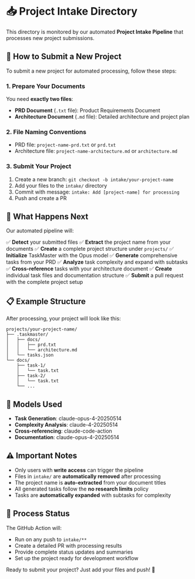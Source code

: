 # 📥 Project Intake Directory

This directory is monitored by our automated **Project Intake Pipeline** that processes new project submissions.

## 🚀 How to Submit a New Project

To submit a new project for automated processing, follow these steps:

### 1. Prepare Your Documents

You need **exactly two files**:

- **PRD Document** (`.txt` file): Product Requirements Document
- **Architecture Document** (`.md` file): Detailed architecture and project plan

### 2. File Naming Conventions

- PRD file: `project-name-prd.txt` or `prd.txt`
- Architecture file: `project-name-architecture.md` or `architecture.md`

### 3. Submit Your Project

1. Create a new branch: `git checkout -b intake/your-project-name`
2. Add your files to the `intake/` directory
3. Commit with message: `intake: Add [project-name] for processing`
4. Push and create a PR

## 🤖 What Happens Next

Our automated pipeline will:

✅ **Detect** your submitted files
✅ **Extract** the project name from your documents
✅ **Create** a complete project structure under `projects/`
✅ **Initialize** TaskMaster with the Opus model
✅ **Generate** comprehensive tasks from your PRD
✅ **Analyze** task complexity and expand with subtasks
✅ **Cross-reference** tasks with your architecture document
✅ **Create** individual task files and documentation structure
✅ **Submit** a pull request with the complete project setup

## 📋 Example Structure

After processing, your project will look like this:

```
projects/your-project-name/
├── .taskmaster/
│   ├── docs/
│   │   ├── prd.txt
│   │   └── architecture.md
│   └── tasks.json
└── docs/
    ├── task-1/
    │   └── task.txt
    ├── task-2/
    │   └── task.txt
    └── ...
```

## 🎯 Models Used

- **Task Generation**: claude-opus-4-20250514
- **Complexity Analysis**: claude-4-20250514
- **Cross-referencing**: claude-code-action
- **Documentation**: claude-opus-4-20250514

## ⚠️ Important Notes

- Only users with **write access** can trigger the pipeline
- Files in `intake/` are **automatically removed** after processing
- The project name is **auto-extracted** from your document titles
- All generated tasks follow the **no research limits** policy
- Tasks are **automatically expanded** with subtasks for complexity

## 🔄 Process Status

The GitHub Action will:
- Run on any push to `intake/**`
- Create a detailed PR with processing results
- Provide complete status updates and summaries
- Set up the project ready for development workflow

Ready to submit your project? Just add your files and push! 🚀

<!-- Test trigger for workflow v26 - Testing without research for speed -->